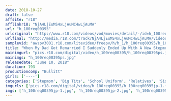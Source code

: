```yaml
---
date: 2018-10-27
draft: false
affsite: "r18"
afflinkr18: "NjA4LjEuMS4xLjAuMC4wLjAuMA"
url: "h_100req00395"
urloriginal: "http://www.r18.com/videos/vod/movies/detail/-/id=h_100req00395"
urlfinal: "http://media.r18.com/track/NjA4LjEuMS4xLjAuMC4wLjAuMA/videos/vod/movies/detail/-/id=h_100req00395"
samplevid: "awspv3001.r18.com/litevideo/freepv/h/h_1/h_100req00395/h_100req00395_dmb_w.mp4"
title: "When My Dad Got Remarried I Suddenly Ended Up With A New Stepmom And Little Sister, Who Were Prancing Around Flashing Nip Slips At Me! Although We Weren't Related We Were Now A Family, And I Still Got A Hard On Anyway When My Little Sister-In-Law Innocently Started Teasing Me, I Couldn't Resist And I Started Fondling Her, And When My Stepmom Saw Us, There Was No Turning Back, So It Turned Into A Wicked Incest Creampie Fuck Fest!"
mainimgurl: "pics.r18.com/digital/video/h_100req00395/h_100req00395ps.jpg"
mainimgs: "h_100req00395ps.jpg"
releasedate: "June 10, 2018"
duration: 193
productioncomp: "Bullitt"
girls: ['----']
categories: ['Stepmom', 'Big Tits', 'School Uniform', 'Relatives', 'Sister', 'Creampie', 'Threesome / Foursome', 'Hi-Def']
imgurls: ['pics.r18.com/digital/video/h_100req00395/h_100req00395jp-1.jpg', 'pics.r18.com/digital/video/h_100req00395/h_100req00395jp-2.jpg', 'pics.r18.com/digital/video/h_100req00395/h_100req00395jp-3.jpg', 'pics.r18.com/digital/video/h_100req00395/h_100req00395jp-4.jpg', 'pics.r18.com/digital/video/h_100req00395/h_100req00395jp-5.jpg', 'pics.r18.com/digital/video/h_100req00395/h_100req00395jp-6.jpg', 'pics.r18.com/digital/video/h_100req00395/h_100req00395jp-7.jpg', 'pics.r18.com/digital/video/h_100req00395/h_100req00395jp-8.jpg', 'pics.r18.com/digital/video/h_100req00395/h_100req00395jp-9.jpg', 'pics.r18.com/digital/video/h_100req00395/h_100req00395jp-10.jpg', 'pics.r18.com/digital/video/h_100req00395/h_100req00395jp-11.jpg', 'pics.r18.com/digital/video/h_100req00395/h_100req00395jp-12.jpg', 'pics.r18.com/digital/video/h_100req00395/h_100req00395jp-13.jpg', 'pics.r18.com/digital/video/h_100req00395/h_100req00395jp-14.jpg', 'pics.r18.com/digital/video/h_100req00395/h_100req00395jp-15.jpg', 'pics.r18.com/digital/video/h_100req00395/h_100req00395jp-16.jpg', 'pics.r18.com/digital/video/h_100req00395/h_100req00395jp-17.jpg', 'pics.r18.com/digital/video/h_100req00395/h_100req00395jp-18.jpg', 'pics.r18.com/digital/video/h_100req00395/h_100req00395jp-19.jpg', 'pics.r18.com/digital/video/h_100req00395/h_100req00395jp-20.jpg']
imgs: ['h_100req00395jp-1.jpg', 'h_100req00395jp-2.jpg', 'h_100req00395jp-3.jpg', 'h_100req00395jp-4.jpg', 'h_100req00395jp-5.jpg', 'h_100req00395jp-6.jpg', 'h_100req00395jp-7.jpg', 'h_100req00395jp-8.jpg', 'h_100req00395jp-9.jpg', 'h_100req00395jp-10.jpg', 'h_100req00395jp-11.jpg', 'h_100req00395jp-12.jpg', 'h_100req00395jp-13.jpg', 'h_100req00395jp-14.jpg', 'h_100req00395jp-15.jpg', 'h_100req00395jp-16.jpg', 'h_100req00395jp-17.jpg', 'h_100req00395jp-18.jpg', 'h_100req00395jp-19.jpg', 'h_100req00395jp-20.jpg']
---
```

